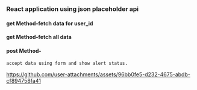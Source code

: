 ### React application using json placeholder api
#### get Method-fetch data for user_id
#### get Method-fetch all data 
#### post Method-
    accept data using form and show alert status.
    

https://github.com/user-attachments/assets/96bb0fe5-d232-4675-abdb-cf894758fa41

